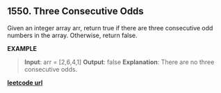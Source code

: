## 1550. Three Consecutive Odds

Given an integer array arr, return true if there are three consecutive odd numbers in the array. Otherwise, return false.

**EXAMPLE**
>**Input**: arr = [2,6,4,1]
>**Output**: false
>**Explanation**: There are no three consecutive odds.

**[leetcode url](https://leetcode.com/problems/three-consecutive-odds/description/)**
